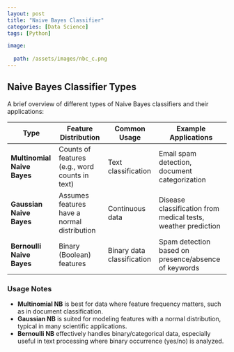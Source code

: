 ```yaml
---
layout: post
title: "Naive Bayes Classifier"
categories: [Data Science]
tags: [Python]

image:
 
  path: /assets/images/nbc_c.png
---
```

## Naive Bayes Classifier Types

A brief overview of different types of Naive Bayes classifiers and their applications:

| Type | Feature Distribution | Common Usage | Example Applications |
|------|----------------------|--------------|---------------------|
| **Multinomial Naive Bayes** | Counts of features (e.g., word counts in text) | Text classification | Email spam detection, document categorization |
| **Gaussian Naive Bayes** | Assumes features have a normal distribution | Continuous data | Disease classification from medical tests, weather prediction |
| **Bernoulli Naive Bayes** | Binary (Boolean) features | Binary data classification | Spam detection based on presence/absence of keywords |

### Usage Notes
- **Multinomial NB** is best for data where feature frequency matters, such as in document classification.
- **Gaussian NB** is suited for modeling features with a normal distribution, typical in many scientific applications.
- **Bernoulli NB** effectively handles binary/categorical data, especially useful in text processing where binary occurrence (yes/no) is analyzed.
